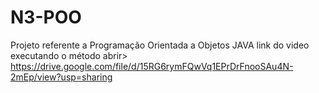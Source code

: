 # N3-POO
Projeto referente a Programação Orientada a Objetos JAVA
link do video executando o método abrir> https://drive.google.com/file/d/15RG6rymFQwVq1EPrDrFnooSAu4N-2mEp/view?usp=sharing
